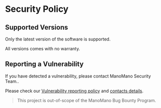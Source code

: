 # Security Policy

## Supported Versions

Only the latest version of the software is supported.

All versions comes with no warranty.

## Reporting a Vulnerability

If you have detected a vulnerability, please contact ManoMano Security Team..

Please check our [Vulnerability reporting policy](https://security-s3-public.s3.eu-west-1.amazonaws.com/Vulnerability%20reporting%20policy.txt) and [contacts details](https://www.manomano.com/security.txt).

> This project is out-of-scope of the ManoMano Bug Bounty Program.